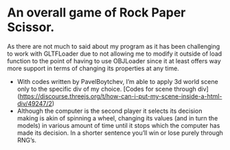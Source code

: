 <h1>An overall game of Rock Paper Scissor. </h1>
<p>As there are not much to said about my program as it has been challenging to work with GLTFLoader due to not allowing me to modify it outside of load function to the point of having to use OBJLoader since it at least offers way more support in terms of changing its properties at any time. 
</p>

- With codes written by PavelBoytchev, I’m able to apply 3d world scene only to the specific div of my choice. </n>
[Codes for scene through div] (https://discourse.threejs.org/t/how-can-i-put-my-scene-inside-a-html-div/49247/2) 
- Although the computer is the second player it selects its decision making is akin of spinning a wheel, changing its values (and in turn the models) in various amount of time until it stops which the computer has made its decision. In a shorter sentence you’ll win or lose purely through RNG’s.  

